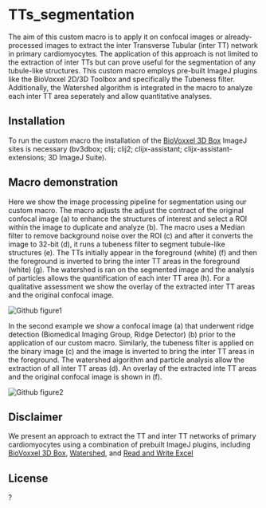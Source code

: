 # TTs_segmentation
The aim of this custom macro is to apply it on confocal images or already-processed images to extract the inter Transverse Tubular (inter TT) network in primary cardiomyocytes. The application of this approach is not limited to the extraction of inter TTs but can prove useful for the segmentation of any tubule-like structures. This custom macro employs pre-built ImageJ plugins like the BioVoxxel 2D/3D Toolbox and specifically the Tubeness filter. Additionally, the Watershed algorithm is integrated in the macro to analyze each inter TT area seperately and allow quantitative analyses.

## Installation 
To run the custom macro the installation of the [BioVoxxel 3D Box](https://github.com/biovoxxel/bv3dbox/blob/main/README.md) ImageJ sites is necessary
(bv3dbox; clij; clij2; clijx-assistant; clijx-assistant-extensions; 3D ImageJ Suite).

## Macro demonstration 
Here we show the image processing pipeline for segmentation using our custom macro. The macro adjusts the adjust the contract of the original confocal image (a) to enhance the structures of interest and select a ROI within the image to duplicate and analyze (b). The macro uses a Median filter to remove background noise over the ROI (c) and after it converts the image to 32-bit (d), it runs a tubeness filter to segment tubule-like structures (e). The TTs initially appear in the foreground (white) (f) and then the foreground is inverted to bring the inter TT areas in the foreground (white) (g). The watershed is ran on the segmented image and the analysis of particles allows the quantification of each inter TT area (h). For a qualitative assessment we show the overlay of the extracted inter TT areas and the original confocal image. 

![Github figure1](https://github.com/kgeorgo/TTs_segmentation/assets/133637188/799b65b6-fd06-4b33-8cd9-68490ae40946)

In the second example we show a confocal image (a) that underwent ridge detection (Biomedical Imaging Group, Ridge Detector) (b) prior to the application of our custom macro. Similarly, the tubeness filter is applied on the binary image (c) and the image is inverted to bring the inter TT areas in the foreground. The watershed algorithm and particle analysis allow the extraction of all inter TT areas (d). An overlay of the extracted inte TT areas and the original confocal image is shown in (f).

![Github figure2](https://github.com/kgeorgo/TTs_segmentation/assets/133637188/00fd0fa0-d6e1-4d30-b136-81890b3b935a)

## Disclaimer
We present an approach to extract the TT and inter TT networks of primary cardiomyocytes using a combination of prebuilt ImageJ plugins, including [BioVoxxel 3D Box](https://github.com/biovoxxel/bv3dbox/blob/main/README.md), [Watershed](https://github.com/imagej/ImageJ/blob/v1.53q/src/main/java/ij/plugin/filter/EDM.java), and [Read and Write Excel](https://imagej.net/plugins/read-and-write-excel#disclaimers-and-licencing-stuff)  

## License
?
